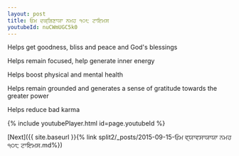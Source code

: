 ```yaml
---
layout: post
title: ਓਮ ਦਕ੍ਸ਼ਿਣਾਯਾ ਨਮਹ ੧੦੮ ਟਾਇਮਸ
youtubeId: nuCWmUGC5k0
---
```

 
 
Helps get goodness, bliss and peace and God's blessings
 
Helps remain focused, help generate inner energy 
 
Helps boost physical and mental health 
 
Helps remain grounded and generates a sense of gratitude towards the greater power 
 
Helps reduce bad karma
 
 
 
 


{% include youtubePlayer.html id=page.youtubeId %}
 
[Next]({{ site.baseurl }}{% link  split2/_posts/2015-09-15-ਓਮ ਵ੍ਯਾਵਸਾਯਾਯਾ ਨਮਹ ੧੦੮ ਟਾਇਮਸ.md%})
 

